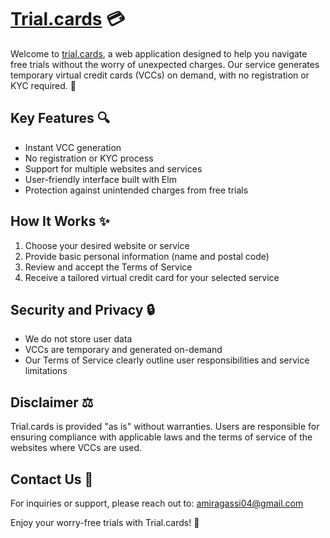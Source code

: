 # [Trial.cards](https://trial.cards) 💳

Welcome to [trial.cards](https://trial.cards), a web application designed to help you navigate free trials without the worry of unexpected charges. Our service generates temporary virtual credit cards (VCCs) on demand, with no registration or KYC required. 🎉

## Key Features 🔍

- Instant VCC generation
- No registration or KYC process
- Support for multiple websites and services
- User-friendly interface built with Elm
- Protection against unintended charges from free trials

## How It Works ✨

1. Choose your desired website or service
2. Provide basic personal information (name and postal code)
3. Review and accept the Terms of Service
4. Receive a tailored virtual credit card for your selected service

## Security and Privacy 🔒

- We do not store user data
- VCCs are temporary and generated on-demand
- Our Terms of Service clearly outline user responsibilities and service limitations

## Disclaimer ⚖️

Trial.cards is provided "as is" without warranties. Users are responsible for ensuring compliance with applicable laws and the terms of service of the websites where VCCs are used.

## Contact Us 📧

For inquiries or support, please reach out to: amiragassi04@gmail.com 

Enjoy your worry-free trials with Trial.cards! 🚀
